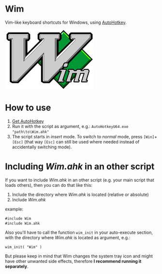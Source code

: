 Wim
===

Vim-like keyboard shortcuts for Windows, using [AutoHotkey](https://www.autohotkey.com/).

<a href="./img"><img src="./img/logo.png" height="200"></a>


How to use
==========

1. [Get AutoHotkey](https://www.autohotkey.com/download/)
2. Run it with the script as argument, e.g.: `AutoHotkeyU64.exe "path\to\Wim.ahk"`
3. The script starts in *insert* mode. To switch to *normal* mode, press `[Win]`+`[Esc]` (that way `[Esc]` can still be used where needed instead of accidentally switching mode).


Including *Wim.ahk* in an other script
====================================

If you want to include *Wim.ahk* in an other script (e.g. your main script that loads others), then you can do that like this:

1. Include the directory where *Wim.ahk* is located (relative or absolute)
2. Include *Wim.ahk*

example:

    #include Wim
    #include Wim.ahk

Also you'll have to call the function `wim_init` in your auto-execute section, with the directory where *Wim.ahk* is located as argument, e.g.:

    wim_init( "Wim" )

But please keep in mind that Wim changes the system tray icon and might have other unwanted side effects, therefore **I recommend running it separately**.